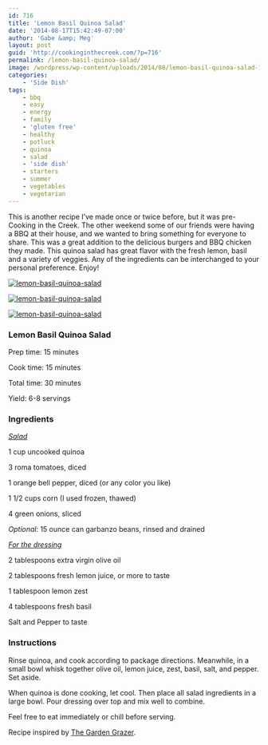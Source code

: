 ```yaml
---
id: 716
title: 'Lemon Basil Quinoa Salad'
date: '2014-08-17T15:42:49-07:00'
author: 'Gabe &amp; Meg'
layout: post
guid: 'http://cookinginthecreek.com/?p=716'
permalink: /lemon-basil-quinoa-salad/
image: /wordpress/wp-content/uploads/2014/08/lemon-basil-quinoa-salad-1.jpg
categories:
    - 'Side Dish'
tags:
    - bbq
    - easy
    - energy
    - family
    - 'gluten free'
    - healthy
    - potluck
    - quinoa
    - salad
    - 'side dish'
    - starters
    - summer
    - vegetables
    - vegetarian
---
```


This is another recipe I’ve made once or twice before, but it was pre-Cooking in the Creek. The other weekend some of our friends were having a BBQ at their house, and we wanted to bring something for everyone to share. This was a great addition to the delicious burgers and BBQ chicken they made. This quinoa salad has great flavor with the fresh lemon, basil and a variety of veggies. Any of the ingredients can be interchanged to your personal preference. Enjoy!

[![lemon-basil-quinoa-salad](http://cookinginthecreek.com/wordpress/wp-content/uploads/2014/08/lemon-basil-quinoa-salad-1-1024x681.jpg)](http://cookinginthecreek.com/wordpress/wp-content/uploads/2014/08/lemon-basil-quinoa-salad-1.jpg)

[![lemon-basil-quinoa-salad](http://cookinginthecreek.com/wordpress/wp-content/uploads/2014/08/lemon-basil-quinoa-salad-2-1024x1024.jpg)](http://cookinginthecreek.com/wordpress/wp-content/uploads/2014/08/lemon-basil-quinoa-salad-2.jpg)

[![lemon-basil-quinoa-salad](http://cookinginthecreek.com/wordpress/wp-content/uploads/2014/08/lemon-basil-quinoa-salad-3-1024x681.jpg)](http://cookinginthecreek.com/wordpress/wp-content/uploads/2014/08/lemon-basil-quinoa-salad-3.jpg)

### Lemon Basil Quinoa Salad

Prep time: 15 minutes

Cook time: 15 minutes

Total time: 30 minutes

Yield: 6-8 servings

### Ingredients

<span style="text-decoration: underline;">*Salad*</span>

1 cup uncooked quinoa

3 roma tomatoes, diced

1 orange bell pepper, diced (or any color you like)

1 1/2 cups corn (I used frozen, thawed)

4 green onions, sliced

*Optional*: 15 ounce can garbanzo beans, rinsed and drained

*<span style="text-decoration: underline;">For the dressing</span>*

2 tablespoons extra virgin olive oil

2 tablespoons fresh lemon juice, or more to taste

1 tablespoon lemon zest

4 tablespoons fresh basil

Salt and Pepper to taste

### Instructions

Rinse quinoa, and cook according to package directions. Meanwhile, in a small bowl whisk together olive oil, lemon juice, zest, basil, salt, and pepper. Set aside.

When quinoa is done cooking, let cool. Then place all salad ingredients in a large bowl. Pour dressing over top and mix well to combine.

Feel free to eat immediately or chill before serving.

Recipe inspired by [The Garden Grazer](http://www.thegardengrazer.com/2013/02/quinoa-vegetable-salad-with-lemon-basil.html).
